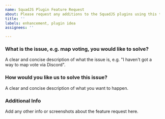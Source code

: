 ```yaml
---
name: SquadJS Plugin Feature Request
about: Please request any additions to the SquadJS plugins using this template...
title: ''
labels: enhancement, plugin idea
assignees: ''

---
```


### What is the issue, e.g. map voting, you would like to solve?
A clear and concise description of what the issue is, e.g. "I haven't got a way to map vote via Discord".

### How would you like us to solve this issue?
A clear and concise description of what you want to happen.

### Additional Info
Add any other info or screenshots about the feature request here.
